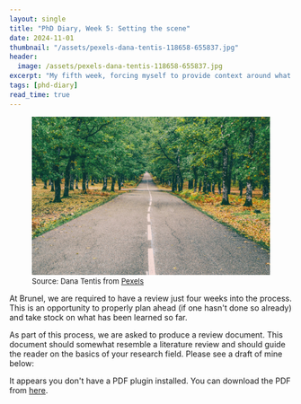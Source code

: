 ```yaml
---
layout: single
title: "PhD Diary, Week 5: Setting the scene"
date: 2024-11-01
thumbnail: "/assets/pexels-dana-tentis-118658-655837.jpg"
header:
  image: /assets/pexels-dana-tentis-118658-655837.jpg
excerpt: "My fifth week, forcing myself to provide context around what I am actually doing."
tags: [phd-diary]
read_time: true
---
```

<script src="https://polyfill.io/v3/polyfill.min.js?features=es6"></script>
<script id="MathJax-script" async src="https://cdn.jsdelivr.net/npm/mathjax@3/es5/tex-mml-chtml.js"></script>
<script type="text/javascript" async
  src="https://cdnjs.cloudflare.com/ajax/libs/mathjax/2.7.7/MathJax.js?config=TeX-MML-AM_CHTML">
</script>
<figure>
  <img src="/assets/pexels-dana-tentis-118658-655837.jpg" alt="Road in the middle of a forest.
" title="Road in the middle of a forest." style="width=100%;">
  <figcaption style="font-size: small;">Source: Dana Tentis from <a href = "https://www.pexels.com/photo/highway-in-the-middle-of-forest-655837/">Pexels</a></figcaption></figure>

At Brunel, we are required to have a review just four weeks into the process. This is an opportunity to properly plan ahead (if one hasn't done so already) and take stock on what has been learned so far.

As part of this process, we are asked to produce a review document. This document should somewhat resemble a literature review and should guide the reader on the basics of your research field. Please see a draft of mine below:

<object data="/assets/DMarshall 4-week review document.pdf" type="application/pdf" width="100%" height="600px">
    <p>It appears you don't have a PDF plugin installed. You can download the PDF from <a href="/assets/DMarshall 4-week review document.pdf">here</a>.</p>
</object>


